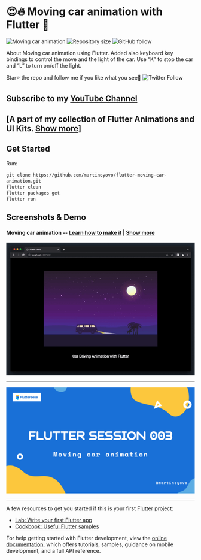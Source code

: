 # 😍🔥 Moving car animation with Flutter 💙

![Moving car animation](https://img.shields.io/badge/platform-Flutter-blue)
![Repository size](https://img.shields.io/github/repo-size/martinoyovo/flutter-moving-car-animation)
![GitHub follow](https://img.shields.io/github/followers/martinoyovo?style=social)

About
Moving car animation using Flutter. Added also keyboard key bindings to control the move and the light of the car. Use “K” to stop the car and “L” to turn on/off the light.

Star⭐ the repo and follow me if you like what you see🤩 ![Twitter Follow](https://img.shields.io/twitter/follow/martinoyovo.svg?style=social)

## Subscribe to my [YouTube Channel](https://www.youtube.com/@flutterease001)
## [A part of my collection of Flutter Animations and UI Kits. [Show more](https://github.com/martinoyovo/flutter-design-collection)]

## Get Started
Run:
```shell
git clone https://github.com/martinoyovo/flutter-moving-car-animation.git
flutter clean
flutter packages get
flutter run
```

## Screenshots & Demo

#### Moving car animation -- [Learn how to make it](https://youtu.be/960CR8J4_tc) | [Show more](https://github.com/martinoyovo/flutter-design-collection)
![Moving car animation](car_driving_animation.gif)

---

![Moving car animation](session_003.png)

---

A few resources to get you started if this is your first Flutter project:

- [Lab: Write your first Flutter app](https://docs.flutter.dev/get-started/codelab)
- [Cookbook: Useful Flutter samples](https://docs.flutter.dev/cookbook)

For help getting started with Flutter development, view the
[online documentation](https://docs.flutter.dev/), which offers tutorials,
samples, guidance on mobile development, and a full API reference.
